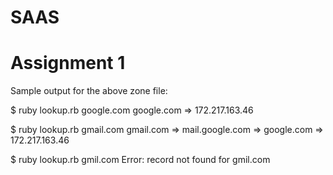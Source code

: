 # SAAS
# Assignment 1


Sample output for the above zone file:

$ ruby lookup.rb google.com
google.com => 172.217.163.46

$ ruby lookup.rb gmail.com
gmail.com => mail.google.com => google.com => 172.217.163.46

$ ruby lookup.rb gmil.com
Error: record not found for gmil.com
